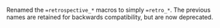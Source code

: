 Renamed the `=retrospective_*` macros to simply `=retro_*`. The previous names are retained for backwards compatibility, but are now deprecated.
